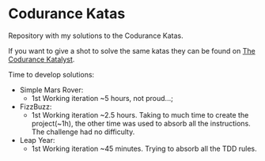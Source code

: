 # Codurance Katas

Repository with my solutions to the Codurance Katas. 

If you want to give a shot to solve the same katas they can be found on [The Codurance Katalyst](https://katalyst.codurance.com/). 

Time to develop solutions:
 - Simple Mars Rover:
   - 1st Working iteration ~5 hours, not proud...;
 - FizzBuzz:
   - 1st Working iteration ~2.5 hours. Taking to much time to create the project(~1h), the other time was used to absorb all the instructions. The challenge had no difficulty.
 - Leap Year:
   - 1st Working iteration ~45 minutes. Trying to absorb all the TDD rules.
